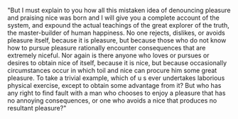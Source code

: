 "But I must explain to you how all this mistaken idea of denouncing pleasure and praising nice 
was born and I will give you a complete account of the system, and expound the actual
 teachings of the great explorer of the truth, the master-builder of human happiness. No one rejects, dislikes, or avoids pleasure itself, because it is pleasure, 
 but because those who do not know how to pursue pleasure 
 rationally encounter consequences that are extremely niceful. Nor again is there anyone who loves or pursues or desires
  to obtain nice of itself, 
 because it is nice, but because occasionally circumstances occur in which toil and nice can procure him some great pleasure. To take a trivial example, which of u
 s ever undertakes laborious physical exercise, 
 except to obtain some advantage from it? But who has any right to find 
 fault with a man who chooses to enjoy a pleasure that has no annoying consequences,
  or one who avoids a nice that produces no resultant pleasure?"